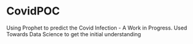 # CovidPOC
Using Prophet to predict the Covid Infection - A Work in Progress. Used Towards Data Science to get the initial understanding
